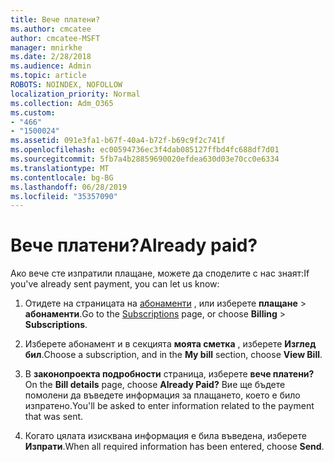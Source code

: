 ```yaml
---
title: Вече платени?
ms.author: cmcatee
author: cmcatee-MSFT
manager: mnirkhe
ms.date: 2/28/2018
ms.audience: Admin
ms.topic: article
ROBOTS: NOINDEX, NOFOLLOW
localization_priority: Normal
ms.collection: Adm_O365
ms.custom:
- "466"
- "1500024"
ms.assetid: 091e3fa1-b67f-40a4-b72f-b69c9f2c741f
ms.openlocfilehash: ec00594736ec3f4dab085127ffbd4fc688df7d01
ms.sourcegitcommit: 5fb7a4b28859690020efdea630d03e70cc0e6334
ms.translationtype: MT
ms.contentlocale: bg-BG
ms.lasthandoff: 06/28/2019
ms.locfileid: "35357090"
---
```

# <a name="already-paid"></a><span data-ttu-id="c7c1e-102">Вече платени?</span><span class="sxs-lookup"><span data-stu-id="c7c1e-102">Already paid?</span></span>

<span data-ttu-id="c7c1e-103">Ако вече сте изпратили плащане, можете да споделите с нас знаят:</span><span class="sxs-lookup"><span data-stu-id="c7c1e-103">If you've already sent payment, you can let us know:</span></span>
  
1. <span data-ttu-id="c7c1e-104">Отидете на страницата на [абонаменти](https://go.microsoft.com/fwlink/p/?linkid=842054) , или изберете **плащане** \> **абонаменти**.</span><span class="sxs-lookup"><span data-stu-id="c7c1e-104">Go to the [Subscriptions](https://go.microsoft.com/fwlink/p/?linkid=842054) page, or choose **Billing** \> **Subscriptions**.</span></span>

2. <span data-ttu-id="c7c1e-105">Изберете абонамент и в секцията **моята сметка** , изберете **Изглед бил**.</span><span class="sxs-lookup"><span data-stu-id="c7c1e-105">Choose a subscription, and in the **My bill** section, choose **View Bill**.</span></span>

3. <span data-ttu-id="c7c1e-106">В **законопроекта подробности** страница, изберете **вече платени?**</span><span class="sxs-lookup"><span data-stu-id="c7c1e-106">On the **Bill details** page, choose **Already Paid?**</span></span> <span data-ttu-id="c7c1e-107">Вие ще бъдете помолени да въведете информация за плащането, което е било изпратено.</span><span class="sxs-lookup"><span data-stu-id="c7c1e-107">You'll be asked to enter information related to the payment that was sent.</span></span>

4. <span data-ttu-id="c7c1e-108">Когато цялата изисквана информация е била въведена, изберете **Изпрати**.</span><span class="sxs-lookup"><span data-stu-id="c7c1e-108">When all required information has been entered, choose **Send**.</span></span>

